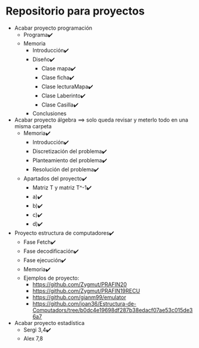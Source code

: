 # Repositorio para proyectos
- Acabar proyecto programación
   - Programa✔️
   - Memoria
      - Introducción✔️ 
      - Diseño✔️
         - Clase mapa✔️
         - Clase ficha✔️
         - Clase lecturaMapa✔️
         - Clase Laberinto✔️
         - Clase Casilla✔️
      - Conclusiones
- Acabar proyecto álgebra ==> solo queda revisar y meterlo todo en una misma carpeta
   - Memoria✔️
      - Introducción✔️
      - Discretización del problema✔️
      - Planteamiento del problema✔️
      - Resolución del problema✔️
   - Apartados del proyecto✔️
      - Matriz T y matriz T^-1✔️
      - a)✔️
      - b)✔️
      - c)✔️
      - d)✔️
- Proyecto estructura de computadores✔️
   - Fase Fetch✔️
   - Fase decodificación✔️
   - Fase ejecución✔️
   - Memoria✔️
   - Ejemplos de proyecto: 
      - https://github.com/Zygmut/PRAFIN20
      - https://github.com/Zygmut/PRAFIN19RECU
      - https://github.com/gianm99/emulator
      - https://github.com/joan36/Estructura-de-Computadors/tree/b0dc4e19698df287b38edacf07ae53c015de36a7
- Acabar proyecto estadística
   - Sergi 3,4✔️
   - Alex 7,8
